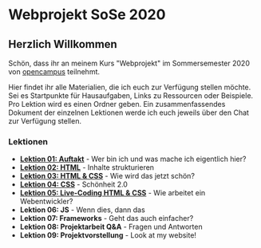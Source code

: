 # Webprojekt SoSe 2020

## Herzlich Willkommen

Schön, dass ihr an meinem Kurs "Webprojekt" im Sommersemester 2020 von [opencampus](https://edu.opencampus.sh/) teilnehmt.

Hier findet ihr alle Materialien, die ich euch zur Verfügung stellen möchte. Sei es Startpunkte für Hausaufgaben, Links zu Ressourcen oder Beispiele. Pro Lektion wird es einen Ordner geben. Ein zusammenfassendes Dokument der einzelnen Lektionen werde ich euch jeweils über den Chat zur Verfügung stellen.

### Lektionen

- [**Lektion 01: Auftakt**](https://github.com/bastibuck/webprojekt-sose-2020/tree/master/lesson-01) - Wer bin ich und was mache ich eigentlich hier?
- [**Lektion 02: HTML**](https://github.com/bastibuck/webprojekt-sose-2020/tree/master/lesson-02) - Inhalte strukturieren
- [**Lektion 03: HTML & CSS**](https://github.com/bastibuck/webprojekt-sose-2020/tree/master/lesson-03) - Wie wird das jetzt schön?
- [**Lektion 04: CSS**](https://github.com/bastibuck/webprojekt-sose-2020/tree/master/lesson-04) - Schönheit 2.0
- [**Lektion 05: Live-Coding HTML & CSS**](https://github.com/bastibuck/webprojekt-sose-2020/tree/master/lesson-05) - Wie arbeitet ein Webentwickler?
- **Lektion 06: JS** - Wenn dies, dann das
- **Lektion 07: Frameworks** - Geht das auch einfacher?
- **Lektion 08: Projektarbeit Q&A** - Fragen und Antworten
- **Lektion 09: Projektvorstellung** - Look at my website!
